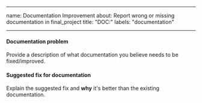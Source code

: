 ______________________________________________________________________

name: Documentation Improvement
about: Report wrong or missing documentation in final_project
title: "DOC:"
labels: "documentation"

______________________________________________________________________

#### Documentation problem

Provide a description of what documentation you believe needs to be fixed/improved.

#### Suggested fix for documentation

Explain the suggested fix and **why** it's better than the existing documentation.
